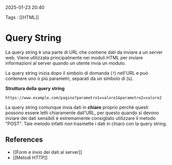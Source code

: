 2025-01-23 20:40

Tags : [[HTML]]

# Query String

La query string è una parte di URL che contiene dati da inviare a un server web. Viene utilizzata principalmente nei moduli HTML per inviare informazioni al server quando un utente invia un modulo.

La query string inizia dopo il simbolo di domanda (`?`) nell'URL e può contenere uno o più parametri, separati da un simbolo di (`&`).

**Struttura della query string**
```URL
https://www.example.com/pagina?parametro1=valore1&parametro2=valore2
```

La query string comunque invia dati in **chiaro** proprio perchè questi possono essere letti chiaramente dall'URL, per questo quando si devono inviare dei dati sensibili è estremamente consigliato utilizzare il metodo "POST". Tale metodo infatti non trasmette i dati in chiaro con la query string.
## References

- [[Form e invio dei dati al server]]
- [[Metodi HTTP]]